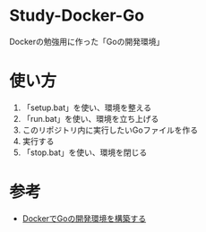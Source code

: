 # Study-Docker-Go
Dockerの勉強用に作った「Goの開発環境」

# 使い方
1. 「setup.bat」を使い、環境を整える
2. 「run.bat」を使い、環境を立ち上げる
3. このリポジトリ内に実行したいGoファイルを作る
4. 実行する
5. 「stop.bat」を使い、環境を閉じる

# 参考
- [DockerでGoの開発環境を構築する](https://qiita.com/uji_/items/8c9eda89526abe0ba900)
